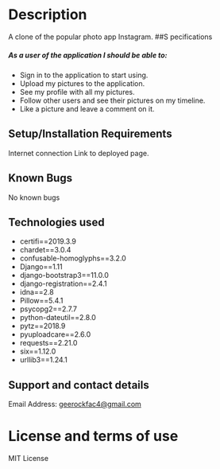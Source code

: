 # Description
A clone of the popular photo app Instagram.
##S pecifications
##### As a user of the application I should be able to:

* Sign in to the application to start using.
* Upload my pictures to the application.
* See my profile with all my pictures.
* Follow other users and see their pictures on my timeline.
* Like a picture and leave a comment on it.

## Setup/Installation Requirements
Internet connection
Link to deployed page.

## Known Bugs
No known bugs

## Technologies used
* certifi==2019.3.9
* chardet==3.0.4
* confusable-homoglyphs==3.2.0
* Django==1.11
* django-bootstrap3==11.0.0
* django-registration==2.4.1
* idna==2.8
* Pillow==5.4.1
* psycopg2==2.7.7
* python-dateutil==2.8.0
* pytz==2018.9
* pyuploadcare==2.6.0
* requests==2.21.0
* six==1.12.0
* urllib3==1.24.1

## Support and contact details
Email Address: geerockfac4@gmail.com
# License and terms of use
MIT License
